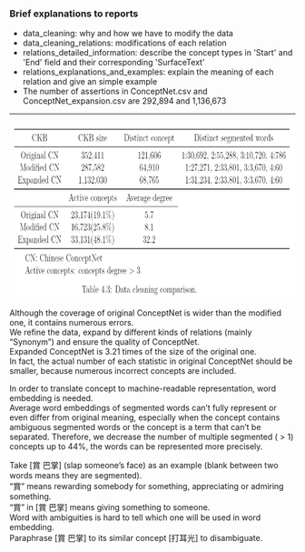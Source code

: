 ### Brief explanations to reports
- data_cleaning: why and how we have to modify the data
- data_cleaning_relations: modifications of each relation
- relations_detailed_information: describe the concept types in 'Start' and 'End' field and their corresponding 'SurfaceText'
- relations_explanations_and_examples: explain the meaning of each relation and give an simple example  
- The number of assertions in ConceptNet.csv and ConceptNet_expansion.csv are 292,894 and 1,136,673

---

<p align="center">
  <img width="750" height="310" src="./data_cleaning_result.png">
</p>

Although the coverage of original ConceptNet is wider than the modified one, it contains numerous errors.  
We refine the data, expand by different kinds of relations (mainly “Synonym”) and ensure the quality of ConceptNet.  
Expanded ConceptNet is 3.21 times of the size of the original one.  
In fact, the actual number of each statistic in original ConceptNet should be smaller, because numerous incorrect concepts are included.  

In order to translate concept to machine-readable representation, word embedding is needed.  
Average word embeddings of segmented words can’t fully represent or even differ from original meaning, especially when the concept contains ambiguous segmented words or the concept is a term that can’t be separated.
Therefore, we decrease the number of multiple segmented ( > 1) concepts up to 44%, the words can be represented more precisely.

Take [賞 巴掌] (slap someone’s face) as an example (blank between two words means they are segmented).  
“賞” means rewarding somebody for something, appreciating or admiring something.  
“賞” in [賞 巴掌] means giving something to someone.  
Word with ambiguities is hard to tell which one will be used in word embedding.  
Paraphrase [賞 巴掌] to its similar concept [打耳光] to disambiguate.  
